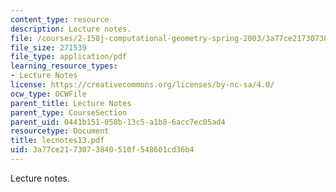 ```yaml
---
content_type: resource
description: Lecture notes.
file: /courses/2-158j-computational-geometry-spring-2003/3a77ce2173073840510f548601cd36b4_lecnotes13.pdf
file_size: 271539
file_type: application/pdf
learning_resource_types:
- Lecture Notes
license: https://creativecommons.org/licenses/by-nc-sa/4.0/
ocw_type: OCWFile
parent_title: Lecture Notes
parent_type: CourseSection
parent_uid: 0441b151-058b-13c5-a1b8-6acc7ec05ad4
resourcetype: Document
title: lecnotes13.pdf
uid: 3a77ce21-7307-3840-510f-548601cd36b4
---
```

Lecture notes.